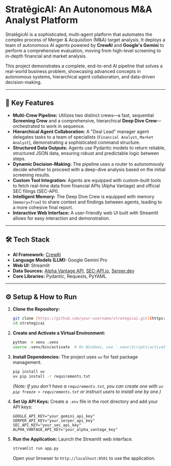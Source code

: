 
# StratēgicAI: An Autonomous M&A Analyst Platform

StratēgicAI is a sophisticated, multi-agent platform that automates the complex process of Merger & Acquisition (M&A) target analysis. It deploys a team of autonomous AI agents powered by **CrewAI** and **Google's Gemini** to perform a comprehensive evaluation, moving from high-level screening to in-depth financial and market analysis.

This project demonstrates a complete, end-to-end AI pipeline that solves a real-world business problem, showcasing advanced concepts in autonomous systems, hierarchical agent collaboration, and data-driven decision-making.

---

## 🚀 Key Features

* **Multi-Crew Pipeline:** Utilizes two distinct crews—a fast, sequential **Screening Crew** and a comprehensive, hierarchical **Deep Dive Crew**—orchestrated to work in sequence.
* **Hierarchical Agent Collaboration:** A "Deal Lead" manager agent delegates tasks to a team of specialists (`Financial Analyst`, `Market Analyst`), demonstrating a sophisticated command structure.
* **Structured Data Outputs:** Agents use Pydantic models to return reliable, structured JSON data, ensuring robust and predictable logic between steps.
* **Dynamic Decision-Making:** The pipeline uses a router to autonomously decide whether to proceed with a deep-dive analysis based on the initial screening results.
* **Custom Tool Integration:** Agents are equipped with custom-built tools to fetch real-time data from financial APIs (Alpha Vantage) and official SEC filings (SEC-API).
* **Intelligent Memory:** The Deep Dive Crew is equipped with memory (`memory=True`) to share context and findings between agents, leading to a more cohesive final report.
* **Interactive Web Interface:** A user-friendly web UI built with Streamlit allows for easy interaction and demonstration.

---

## 🛠️ Tech Stack

* **AI Framework:** [CrewAI](https://www.crewai.com/)
* **Language Models (LLM):** Google Gemini Pro
* **Web UI:** Streamlit
* **Data Sources:** [Alpha Vantage API](https://www.alphavantage.co/), [SEC-API.io](https://sec-api.io/), [Serper.dev](https://serper.dev/)
* **Core Libraries:** Pydantic, Requests, PyYAML

---

## ⚙️ Setup & How to Run

1.  **Clone the Repository:**
    ```bash
    git clone [https://github.com/your-username/strategicai.git](https://github.com/your-username/strategicai.git)
    cd strategicai
    ```

2.  **Create and Activate a Virtual Environment:**
    ```bash
    python -m venv .venv
    source .venv/bin/activate  # On Windows, use `.venv\Scripts\activate`
    ```

3.  **Install Dependencies:**
    The project uses `uv` for fast package management.
    ```bash
    pip install uv
    uv pip install -r requirements.txt
    ```
    *(Note: If you don't have a `requirements.txt`, you can create one with `uv pip freeze > requirements.txt` or instruct users to install one by one.)*

4.  **Set Up API Keys:**
    Create a `.env` file in the root directory and add your API keys:
    ```
    GOOGLE_API_KEY="your_gemini_api_key"
    SERPER_API_KEY="your_serper_api_key"
    SEC_API_KEY="your_sec_api_key"
    ALPHA_VANTAGE_API_KEY="your_alpha_vantage_key"
    ```

5.  **Run the Application:**
    Launch the Streamlit web interface.
    ```bash
    streamlit run app.py
    ```
    Open your browser to `http://localhost:8501` to use the application.